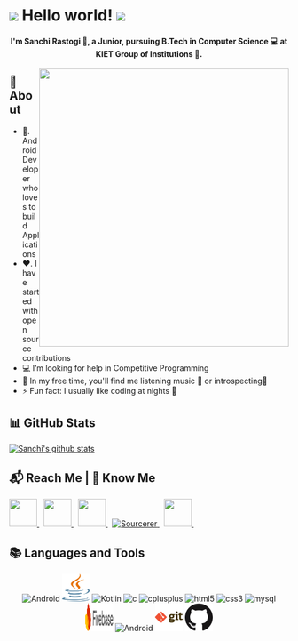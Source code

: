 # <img src="https://github.com/TheDudeThatCode/TheDudeThatCode/blob/master/Assets/Hi.gif" width="29px"> Hello world!&nbsp;<img src="https://github.com/TheDudeThatCode/TheDudeThatCode/blob/master/Assets/Earth.gif" width="24px">    
#### <p align="center">I'm Sanchi Rastogi 👧, a Junior, pursuing B.Tech in Computer Science 💻 at KIET Group of Institutions 🏫.</p>

<img align="right"  src="https://github.com/sanchi0204/sanchi0204/blob/master/Picture1.png" width="450px" height="500px"/>

## 🧐 About
- 📱. Android Developer who loves to build Applications 
- ❤️. I have started with open source contributions 
- 💻 I’m looking for help in Competitive Programming
- 🎨 In my free time, you'll find me listening music 🎵 or introspecting💭
- ⚡ Fun fact: I usually like coding at nights 🌙 

## 📊 GitHub Stats
[![Sanchi's github stats](https://github-readme-stats.vercel.app/api?username=sanchi0204&show_icons=true&count_private=true&hide=stars)](https://github.com/sanchi0204?tab=repositories)

## 📬 Reach Me | 💬 Know Me
<a href="https://twitter.com/SanchiRastogi1"> 
         <img  src="https://github.com/sanchi0204/sanchi0204/blob/master/icons8-twitter-48.png" width="50" height="50"/>
</a>&nbsp 
   <a href="https://www.linkedin.com/in/sanchirastogi/">
    <img src="https://github.com/sanchi0204/sanchi0204/blob/master/icons8-linkedin-48.png" width="50" height="50"/>
  </a>&nbsp
   <a href="mailto:sanchirastogi02@gmail.com"">
    <img src="https://github.com/sanchi0204/sanchi0204/blob/master/icons8-gmail-48.png" width="50" height="50"/> 
  </a>&nbsp        
  <a href="https://sourcerer.io/sanchi0204">
    <img src=https://user-images.githubusercontent.com/20287615/34189346-d426d4c2-e4ef-11e7-9da4-cc76a1ed111d.png alt="Sourcerer" width="40" height="40"/>
  </a>&nbsp
           <a href="https://linktr.ee/Sanchi_Rastogi">
    <img src="https://github.com/sanchi0204/sanchi0204/blob/master/icons8-linktree-48.png" width="50" height="50"/>
  </a>&nbsp

## 📚 Languages and Tools

<p align="center"><img src="https://raw.githubusercontent.com/gilbarbara/logos/master/logos/android-icon.svg" alt="Android" width="50" height="50"/> <img src="https://raw.githubusercontent.com/gilbarbara/logos/master/logos/java.svg" alt="Java" width="50" height="50"/> <img src="https://raw.githubusercontent.com/gilbarbara/logos/master/logos/kotlin.svg" alt="Kotlin" width="50" height="50"/>  <img src="https://devicons.github.io/devicon/devicon.git/icons/c/c-original.svg" alt="c" width="50" height="50"/> <img src="https://devicons.github.io/devicon/devicon.git/icons/cplusplus/cplusplus-original.svg" alt="cplusplus" width="50" height="50"/> <img src="https://devicons.github.io/devicon/devicon.git/icons/html5/html5-original-wordmark.svg" alt="html5" width="50" height="50"/> <img src="https://devicons.github.io/devicon/devicon.git/icons/css3/css3-original-wordmark.svg" alt="css3" width="50" height="50"/> <img src="https://devicons.github.io/devicon/devicon.git/icons/mysql/mysql-original-wordmark.svg" alt="mysql" width="50" height="50"/> <img src="https://raw.githubusercontent.com/gilbarbara/logos/master/logos/firebase.svg" alt="Firebase" width="50" height="50"/> <img src="https://raw.githubusercontent.com/gilbarbara/logos/master/logos/figma.svg" alt="Android" width="50" height="50"/> <img src="https://raw.githubusercontent.com/github/explore/80688e429a7d4ef2fca1e82350fe8e3517d3494d/topics/git/git.png" alt="Firebase" width="50" height="50"/> <img src="https://raw.githubusercontent.com/github/explore/78df643247d429f6cc873026c0622819ad797942/topics/github/github.png" alt="Android" width="50" height="50"/></p>




